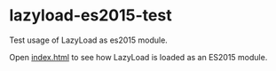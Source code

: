 # lazyload-es2015-test

Test usage of LazyLoad as es2015 module.

Open [index.html](index.html) to see how LazyLoad is loaded as an ES2015 module.
